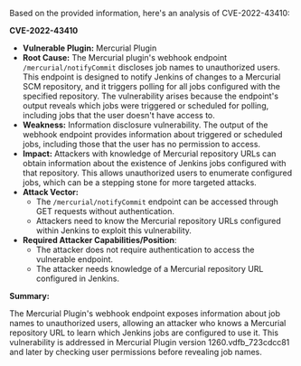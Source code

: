 Based on the provided information, here's an analysis of CVE-2022-43410:

**CVE-2022-43410**

* **Vulnerable Plugin:** Mercurial Plugin
* **Root Cause:** The Mercurial plugin's webhook endpoint `/mercurial/notifyCommit` discloses job names to unauthorized users. This endpoint is designed to notify Jenkins of changes to a Mercurial SCM repository, and it triggers polling for all jobs configured with the specified repository. The vulnerability arises because the endpoint's output reveals which jobs were triggered or scheduled for polling, including jobs that the user doesn't have access to.
* **Weakness:** Information disclosure vulnerability. The output of the webhook endpoint provides information about triggered or scheduled jobs, including those that the user has no permission to access.
* **Impact:** Attackers with knowledge of Mercurial repository URLs can obtain information about the existence of Jenkins jobs configured with that repository. This allows unauthorized users to enumerate configured jobs, which can be a stepping stone for more targeted attacks.
* **Attack Vector:**
    *   The `/mercurial/notifyCommit` endpoint can be accessed through GET requests without authentication.
    *   Attackers need to know the Mercurial repository URLs configured within Jenkins to exploit this vulnerability.
*   **Required Attacker Capabilities/Position**:
    *   The attacker does not require authentication to access the vulnerable endpoint.
    *   The attacker needs knowledge of a Mercurial repository URL configured in Jenkins.

**Summary:**

The Mercurial Plugin's webhook endpoint exposes information about job names to unauthorized users, allowing an attacker who knows a Mercurial repository URL to learn which Jenkins jobs are configured to use it. This vulnerability is addressed in Mercurial Plugin version 1260.vdfb_723cdcc81 and later by checking user permissions before revealing job names.
